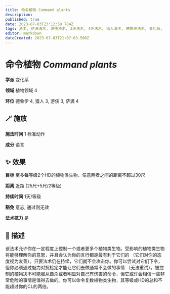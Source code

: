 ```yaml
---
title: 命令植物 Command plants
description: 
published: true
date: 2023-07-03T23:12:58.784Z
tags: 法术, 萨满法术, 游侠法术, 3环法术, 4环法术, 猎人法术, 德鲁伊法术, 变化系, 植物领域
editor: markdown
dateCreated: 2023-07-03T21:07:03.500Z
---
```


# **命令植物** *Command plants*

**学派** 变化系 

**领域** 植物领域 4

**环位** 德鲁伊 4, 猎人 3, 游侠 3, 萨满 4

## 🪄 施放

**施法时间** 1 标准动作

**成分** 语言

## ✨ 效果 

**目标** 至多每等级2个HD的植物类生物，任意两者之间的距离不超过30尺 

**距离** 近距 (25尺+5尺/2等级)  

**持续时间** 1天/等级 

**豁免** 意志, 通过则无效

**法术抗力** 是

## 📖 描述

该法术允许你在一定程度上控制一个或者更多个植物类生物。受影响的植物类生物将能够理解你的意思，并且会认为你的言行都是最有利于它们的 （它们对你的态度视为友善）。只要法术仍在持续，它们就不会攻击你。你可以尝试对它们下令，但你必须通过魅力对抗检定才能让它们去做通常不会做的事情 （无法重试）。被控制的植物决不可能服从自杀或者明显对自己有伤害的命令，但它或许会相信一些非常危险的事情是值得去做的。你可以命令复数植物类生物，其等级或HD的总和不能超过你的CL的两倍。
    
